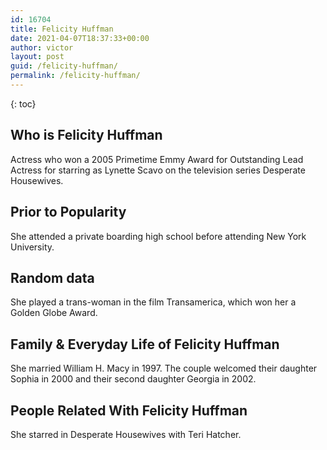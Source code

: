 ```yaml
---
id: 16704
title: Felicity Huffman
date: 2021-04-07T18:37:33+00:00
author: victor
layout: post
guid: /felicity-huffman/
permalink: /felicity-huffman/
---
```



{: toc}


## Who is Felicity Huffman



Actress who won a 2005 Primetime Emmy Award for Outstanding Lead Actress for starring as Lynette Scavo on the television series Desperate Housewives.

                
                
                
## Prior to Popularity



She attended a private boarding high school before attending New York University.

                
                
                
## Random data



She played a trans-woman in the film Transamerica, which won her a Golden Globe Award.

                
                
                
## Family & Everyday Life of Felicity Huffman



She married William H. Macy in 1997. The couple welcomed their daughter Sophia in 2000 and their second daughter Georgia in 2002.

                
                
                
## People Related With Felicity Huffman



She starred in Desperate Housewives with Teri Hatcher.

                
              
            
          
          
          